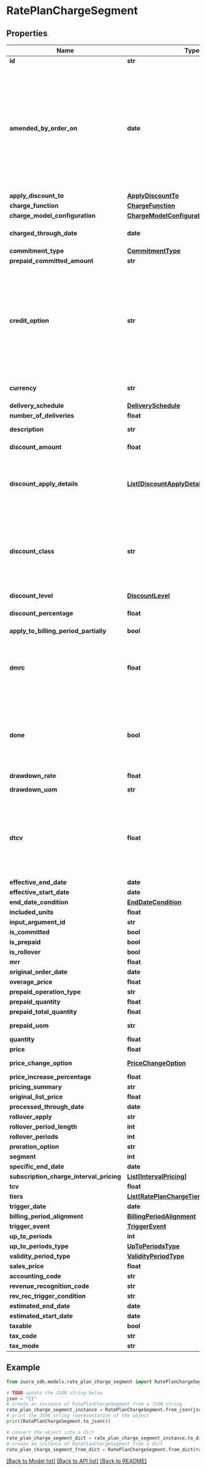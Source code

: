 # RatePlanChargeSegment


## Properties

Name | Type | Description | Notes
------------ | ------------- | ------------- | -------------
**id** | **str** |  | [optional] 
**amended_by_order_on** | **date** | The date when the rate plan charge is amended through an order or amendment. This field is to standardize the booking date information to increase audit ability and traceability of data between Zuora Billing and Zuora Revenue. It is mapped as the booking date for a sale order line in Zuora Revenue.  | [optional] 
**apply_discount_to** | [**ApplyDiscountTo**](ApplyDiscountTo.md) |  | [optional] 
**charge_function** | [**ChargeFunction**](ChargeFunction.md) |  | [optional] 
**charge_model_configuration** | [**ChargeModelConfigurationForSubscription**](ChargeModelConfigurationForSubscription.md) |  | [optional] 
**charged_through_date** | **date** | The date through which a customer has been billed for the charge.  | [optional] 
**commitment_type** | [**CommitmentType**](CommitmentType.md) |  | [optional] 
**prepaid_committed_amount** | **str** |  | [optional] 
**credit_option** | **str** | **Note**: This field is only available if you have the [Prepaid with Drawdown](https://knowledgecenter.zuora.com/Billing/Billing_and_Payments/J_Billing_Operations/Prepaid_with_Drawdown) feature enabled.  To use this field, you must set the &#x60;X-Zuora-WSDL-Version&#x60; request header to 114 or higher. Otherwise, an error occurs.  The way to calculate credit. See [Credit Option](https://knowledgecenter.zuora.com/Billing/Billing_and_Payments/J_Billing_Operations/Prepaid_with_Drawdown/Create_prepayment_charge#Credit_Option) for more information.  | [optional] 
**currency** | **str** | Currency used by the account. For example, &#x60;USD&#x60; or &#x60;EUR&#x60;. | [optional] 
**delivery_schedule** | [**DeliverySchedule**](DeliverySchedule.md) |  | [optional] 
**number_of_deliveries** | **float** |  | [optional] 
**description** | **str** | Description of the rate plan charge. | [optional] 
**discount_amount** | **float** | The amount of the discount. | [optional] 
**discount_apply_details** | [**List[DiscountApplyDetail]**](DiscountApplyDetail.md) | Container for the application details about a discount rate plan charge.   Only discount rate plan charges have values in this field.  | [optional] 
**discount_class** | **str** | The class that the discount belongs to. The discount class defines the order in which discount rate plan charges are applied.  For more information, see [Manage Discount Classes](https://knowledgecenter.zuora.com/BC_Subscription_Management/Product_Catalog/B_Charge_Models/Manage_Discount_Classes).  | [optional] 
**discount_level** | [**DiscountLevel**](DiscountLevel.md) |  | [optional] 
**discount_percentage** | **float** | The amount of the discount as a percentage.  | [optional] 
**apply_to_billing_period_partially** | **bool** |  | [optional] 
**dmrc** | **float** | The change (delta) of monthly recurring charge exists when the change in monthly recurring revenue caused by an amendment or a new subscription.  | [optional] 
**done** | **bool** | A value of &#x60;true&#x60; indicates that an invoice for a charge segment has been completed. A value of &#x60;false&#x60; indicates that an invoice has not been completed for the charge segment.  | [optional] 
**drawdown_rate** | **float** |  | [optional] 
**drawdown_uom** | **str** | Specifies the units to measure usage. | [optional] 
**dtcv** | **float** | After an amendment or an AutomatedPriceChange event, &#x60;dtcv&#x60; displays the change (delta) for the total contract value (TCV) amount for this charge, compared with its previous value with recurring charge types.  | [optional] 
**effective_end_date** | **date** |  | [optional] 
**effective_start_date** | **date** |  | [optional] 
**end_date_condition** | [**EndDateCondition**](EndDateCondition.md) |  | [optional] 
**included_units** | **float** |  | [optional] 
**input_argument_id** | **str** |  | [optional] 
**is_committed** | **bool** |  | [optional] 
**is_prepaid** | **bool** |  | [optional] 
**is_rollover** | **bool** |  | [optional] 
**mrr** | **float** |  | [optional] 
**original_order_date** | **date** |  | [optional] 
**overage_price** | **float** |  | [optional] 
**prepaid_operation_type** | **str** |  | [optional] 
**prepaid_quantity** | **float** |  | [optional] 
**prepaid_total_quantity** | **float** |  | [optional] 
**prepaid_uom** | **str** | Specifies the units to measure usage. | [optional] 
**quantity** | **float** |  | [optional] 
**price** | **float** |  | [optional] 
**price_change_option** | [**PriceChangeOption**](PriceChangeOption.md) |  | [optional] [default to PriceChangeOption.NOCHANGE]
**price_increase_percentage** | **float** |  | [optional] 
**pricing_summary** | **str** |  | [optional] 
**original_list_price** | **float** |  | [optional] 
**processed_through_date** | **date** |  | [optional] 
**rollover_apply** | **str** |  | [optional] 
**rollover_period_length** | **int** |  | [optional] 
**rollover_periods** | **int** |  | [optional] 
**proration_option** | **str** |  | [optional] 
**segment** | **int** |  | [optional] 
**specific_end_date** | **date** |  | [optional] 
**subscription_charge_interval_pricing** | [**List[IntervalPricing]**](IntervalPricing.md) |  | [optional] 
**tcv** | **float** |  | [optional] 
**tiers** | [**List[RatePlanChargeTier]**](RatePlanChargeTier.md) |  | [optional] 
**trigger_date** | **date** |  | [optional] 
**billing_period_alignment** | [**BillingPeriodAlignment**](BillingPeriodAlignment.md) |  | [optional] 
**trigger_event** | [**TriggerEvent**](TriggerEvent.md) |  | [optional] 
**up_to_periods** | **int** |  | [optional] 
**up_to_periods_type** | [**UpToPeriodsType**](UpToPeriodsType.md) |  | [optional] 
**validity_period_type** | [**ValidityPeriodType**](ValidityPeriodType.md) |  | [optional] 
**sales_price** | **float** |  | [optional] 
**accounting_code** | **str** |  | [optional] 
**revenue_recognition_code** | **str** |  | [optional] 
**rev_rec_trigger_condition** | **str** |  | [optional] 
**estimated_end_date** | **date** |  | [optional] 
**estimated_start_date** | **date** |  | [optional] 
**taxable** | **bool** |  | [optional] 
**tax_code** | **str** |  | [optional] 
**tax_mode** | **str** |  | [optional] 

## Example

```python
from zuora_sdk.models.rate_plan_charge_segment import RatePlanChargeSegment

# TODO update the JSON string below
json = "{}"
# create an instance of RatePlanChargeSegment from a JSON string
rate_plan_charge_segment_instance = RatePlanChargeSegment.from_json(json)
# print the JSON string representation of the object
print(RatePlanChargeSegment.to_json())

# convert the object into a dict
rate_plan_charge_segment_dict = rate_plan_charge_segment_instance.to_dict()
# create an instance of RatePlanChargeSegment from a dict
rate_plan_charge_segment_from_dict = RatePlanChargeSegment.from_dict(rate_plan_charge_segment_dict)
```
[[Back to Model list]](../README.md#documentation-for-models) [[Back to API list]](../README.md#documentation-for-api-endpoints) [[Back to README]](../README.md)


